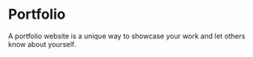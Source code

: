 # Portfolio
 A portfolio website is a unique way to showcase your work and let others know about yourself.
